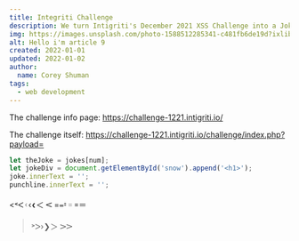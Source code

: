 ```yaml
---
title: Integriti Challenge
description: We turn Intigriti's December 2021 XSS Challenge into a Joke Generator!
img: https://images.unsplash.com/photo-1588512285341-c481fb6de19d?ixlib=rb-1.2.1&ixid=eyJhcHBfaWQiOjEyMDd9&auto=format&fit=crop&w=1406&q=80
alt: Hello i'm article 9
created: 2022-01-01
updated: 2022-01-02
author: 
  name: Corey Shuman
tags: 
  - web development
---
```


The challenge info page: https://challenge-1221.intigriti.io/

The challenge itself: https://challenge-1221.intigriti.io/challenge/index.php?payload=

```js
let theJoke = jokes[num];
let jokeDiv = document.getElementById('snow').append('<h1>');
joke.innerText = '';
punchline.innerText = '';
```

<˂ᐸᚲ‹❮＜ 𝈶
=᐀⹀゠꓿＝

> ˃ᐳ›❯＞ 𖼿𝈷

